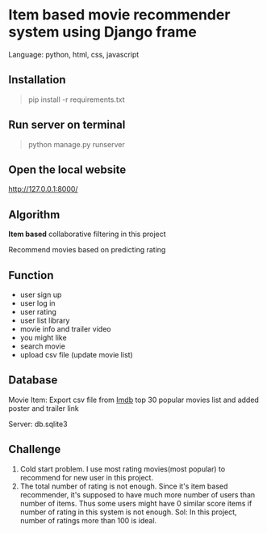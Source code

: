 # Item based movie recommender system using Django frame
Language: python, html, css, javascript

## Installation

>pip install -r requirements.txt
>

## Run server on terminal
>python manage.py runserver
>

## Open the local website
http://127.0.0.1:8000/

## Algorithm
**Item based** collaborative filtering in this project

Recommend movies based on predicting rating 

## Function
- user sign up
- user log in
- user rating
- user list library
- movie info and trailer video
- you might like
- search movie
- upload csv file (update movie list)

## Database 
Movie Item: Export csv file from [Imdb](https://www.imdb.com/list/ls022753498/) top 30 popular movies list and added poster and trailer link

Server: db.sqlite3

## Challenge
1. Cold start problem. I use most rating movies(most popular) to recommend for new user in this project.
2. The total number of rating is not enough. Since it's item based recommender, it's supposed to have much more number of users than number of items. Thus some users might have 0 similar score items if number of rating in this system is not enough. Sol: In this project, number of ratings more than 100 is ideal.

